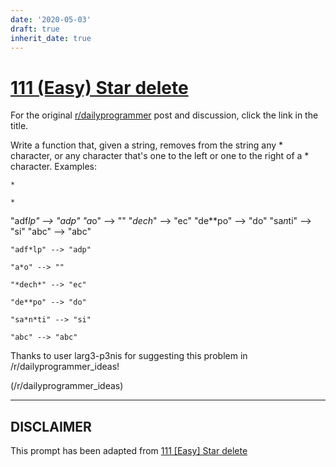 ```yaml
---
date: '2020-05-03'
draft: true
inherit_date: true
---
```


# [111 (Easy) Star delete](https://www.reddit.com/r/dailyprogrammer/comments/12qi5b/1162012_challenge_111_easy_star_delete/)

For the original [r/dailyprogrammer](https://www.reddit.com/r/dailyprogrammer/) post and discussion, click the link in the title.

Write a function that, given a string, removes from the string any * character, or any character that's one to the left or one to the right of a * character. Examples:


```
*
```

```
*
```
"adf*lp" --> "adp"
"a*o" --> ""
"*dech*" --> "ec"
"de**po" --> "do"
"sa*n*ti" --> "si"
"abc" --> "abc" 


```
"adf*lp" --> "adp"
```

```
"a*o" --> ""
```

```
"*dech*" --> "ec"
```

```
"de**po" --> "do"
```

```
"sa*n*ti" --> "si"
```

```
"abc" --> "abc"
```
Thanks to user larg3-p3nis for suggesting this problem in /r/dailyprogrammer_ideas!

(/r/dailyprogrammer_ideas)

----
## **DISCLAIMER**
This prompt has been adapted from [111 [Easy] Star delete](https://www.reddit.com/r/dailyprogrammer/comments/12qi5b/1162012_challenge_111_easy_star_delete/
)
